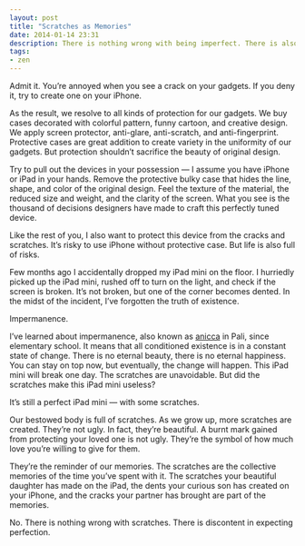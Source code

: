 ```yaml
---
layout: post
title: "Scratches as Memories"
date: 2014-01-14 23:31
description: There is nothing wrong with being imperfect. There is also nothing wrong with scratches on your gadgets.
tags:
- zen
---
```


Admit it. You’re annoyed when you see a crack on your gadgets. If you deny it, try to create one on your iPhone.

As the result, we resolve to all kinds of protection for our gadgets. We buy cases decorated with colorful pattern, funny cartoon, and creative design.  We apply screen protector, anti-glare, anti-scratch, and anti-fingerprint. Protective cases are great addition to create variety in the uniformity of our gadgets. But protection shouldn’t sacrifice the beauty of original design.

Try to pull out the devices in your possession — I assume you have iPhone or iPad in your hands. Remove the protective bulky case that hides the line, shape, and color of the original design. Feel the texture of the material, the reduced size and weight, and the  clarity of the screen. What you see is the thousand of decisions designers have made to craft this perfectly tuned device.

Like the rest of you, I also want to protect this device from the cracks and scratches.  It’s risky to use iPhone without protective case. But life is also full of risks.

Few months ago I accidentally dropped my iPad mini on the floor. I hurriedly picked up the iPad mini, rushed off to turn on the light, and check if the screen is broken. It’s not broken, but one of the corner becomes dented. In the midst of the incident, I’ve forgotten the truth of existence.

Impermanence.

I’ve learned about impermanence, also known as [anicca](http://en.wikipedia.org/wiki/Impermanence "Impermanence - Wikipedia, the free encyclopedia") in Pali, since elementary school. It means that all conditioned existence is in a constant state of change. There is no eternal beauty, there is no eternal happiness. You can stay on top now, but eventually, the change will happen. This iPad mini will break one day. The scratches are unavoidable. But did the scratches make this iPad mini useless?

It’s still a perfect iPad mini — with some scratches.

Our bestowed body is full of scratches. As we grow up, more scratches are created. They’re not ugly. In fact, they’re beautiful. A burnt mark gained from protecting your loved one is not ugly. They’re the symbol of how much love you’re willing to give for them.

They’re the reminder of our memories.  The scratches are the collective memories of the time you’ve spent with it. The scratches your beautiful daughter has made on the iPad, the dents your curious son has created on your iPhone, and the cracks your partner has brought are part of the memories.

No. There is nothing wrong with scratches.  There is discontent in expecting perfection.